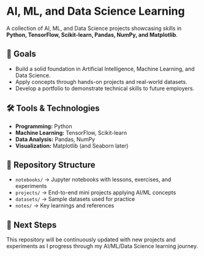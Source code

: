 # AI, ML, and Data Science Learning

A collection of AI, ML, and Data Science projects showcasing skills in **Python, TensorFlow, Scikit-learn, Pandas, NumPy, and Matplotlib**.

## 📌 Goals

* Build a solid foundation in Artificial Intelligence, Machine Learning, and Data Science.
* Apply concepts through hands-on projects and real-world datasets.
* Develop a portfolio to demonstrate technical skills to future employers.

## 🛠️ Tools & Technologies

* **Programming:** Python
* **Machine Learning:** TensorFlow, Scikit-learn
* **Data Analysis:** Pandas, NumPy
* **Visualization:** Matplotlib (and Seaborn later)

## 📂 Repository Structure

* `notebooks/` → Jupyter notebooks with lessons, exercises, and experiments
* `projects/` → End-to-end mini projects applying AI/ML concepts
* `datasets/` → Sample datasets used for practice
* `notes/` → Key learnings and references

## 🚀 Next Steps

This repository will be continuously updated with new projects and experiments as I progress through my AI/ML/Data Science learning journey.

